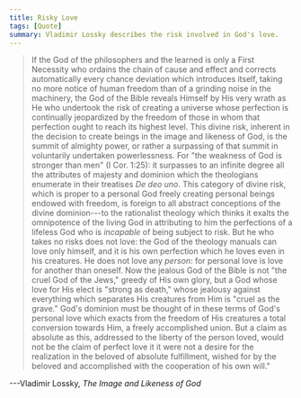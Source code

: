 ```yaml
---
title: Risky Love
tags: [Quote]
summary: Vladimir Lossky describes the risk involved in God's love.
---
```



> If the God of the philosophers and the learned is only a First
> Necessity who ordains the chain of cause and effect and
> corrects automatically every chance deviation which introduces
> itself, taking no more notice of human freedom than of a
> grinding noise in the machinery, the God of the Bible reveals
> Himself by His very wrath as He who undertook the risk of
> creating a universe whose perfection is continually jeopardized
> by the freedom of those in whom that perfection ought to reach
> its highest level. This divine risk, inherent in the decision
> to create beings in the image and likeness of God, is the
> summit of almighty power, or rather a surpassing of that summit
> in voluntarily undertaken powerlessness. For "the weakness of
> God is stronger than men" (I Cor. 1:25): it surpasses to an
> infinite degree all the attributes of majesty and dominion
> which the theologians enumerate in their treatises *De deo
> uno*. This category of divine risk, which is proper to a
> personal God freely creating personal beings endowed with
> freedom, is foreign to all abstract conceptions of the divine
> dominion---to the rationalist theology which thinks it exalts
> the omnipotence of the living God in attributing to him the
> perfections of a lifeless God who is *incapable* of being
> subject to risk. But he who takes no risks does not love: the
> God of the theology manuals can love only himself, and it is
> his own perfection which he loves even in his creatures. He
> does not love any *person*: for personal love is love for
> another than oneself. Now the jealous God of the Bible is not
> "the cruel God of the Jews," greedy of His own glory, but a God
> whose love for His elect is "strong as death," whose jealousy
> against everything which separates His creatures from Him is
> "cruel as the grave." God's dominion must be thought of in
> these terms of God's personal love which exacts from the
> freedom of His creatures a total conversion towards Him, a
> freely accomplished union. But a claim as absolute as this,
> addressed to the liberty of the person loved, would not be the
> claim of perfect love it it were not a desire for the
> realization in the beloved of absolute fulfillment, wished for
> by the beloved and accomplished with the cooperation of his own
> will."

---Vladimir Lossky, *The Image and Likeness of God*
